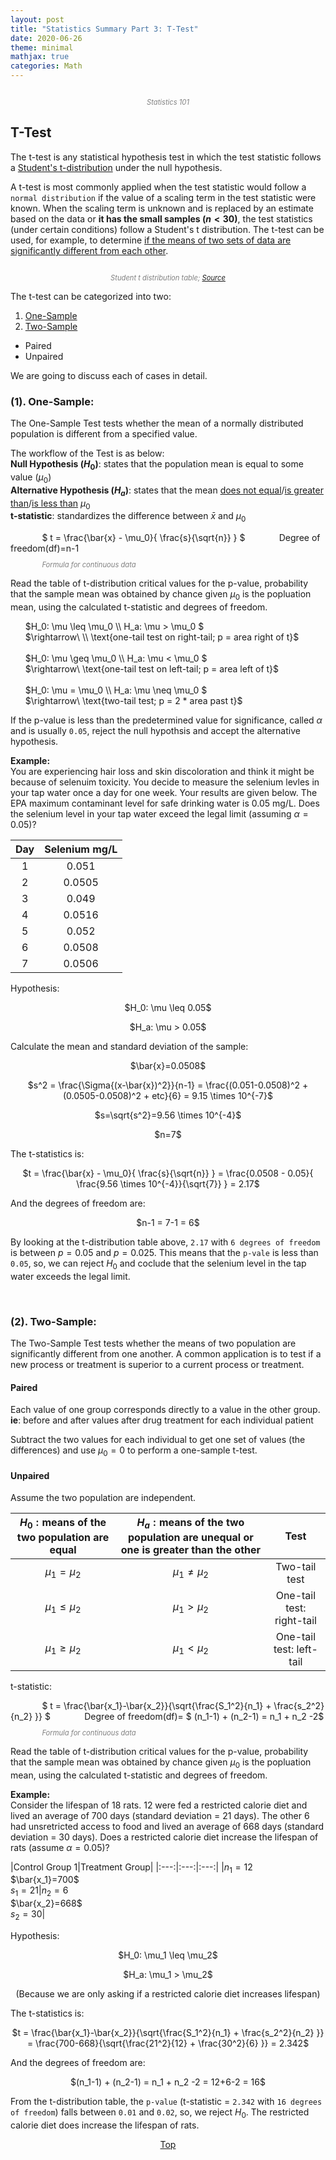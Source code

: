 ```yaml
---
layout: post
title: "Statistics Summary Part 3: T-Test"
date: 2020-06-26
theme: minimal
mathjax: true
categories: Math
---
```

<div id='top'>
  <p align="center"><img src="{{site.baseurl}}/assets/images/post/statistics/statistics101.png" title=""></p>
  <p align="center" style="font-size: 0.8em; color: grey; font-style: italic;">Statistics 101</p>
</div>


## T-Test
The t-test is any statistical hypothesis test in which the test statistic follows a <a href="https://en.wikipedia.org/wiki/Student%27s_t-distribution">Student's t-distribution</a> under the null hypothesis.

A t-test is most commonly applied when the test statistic would follow a `normal distribution` if the value of a scaling term in the test statistic were known. When the scaling term is unknown and is replaced by an estimate based on the data or __it has the small samples ($n < 30$)__, the test statistics (under certain conditions) follow a Student's t distribution. The t-test can be used, for example, to determine <u>if the means of two sets of data are significantly different from each other</u>.

<p align="center"><img src="{{site.baseurl}}/assets/images/post/statistics/StudentTTable.png" title=""></p>
<p align="center" style="font-size: 0.8em; color: grey; font-style: italic;">Student t distribution table; <a href="http://statcalculators.com/students-t-distribution-table/">Source</a></p>

The t-test can be categorized into two:
1. [One-Sample](#onesample)
2. [Two-Sample](#twosample)
  * Paired
  * Unpaired

We are going to discuss each of cases in detail.

<h3 id="onesample"><strong>(1). One-Sample:</strong></h3> 

The One-Sample Test tests whether the mean of a normally distributed population is different from a specified value.

The workflow of the Test is as below:  
__Null Hypothesis ($H_0$)__: states that the population mean is equal to some value ($\mu_0$)  
__Alternative Hypothesis ($H_a$)__: states that the mean <u>does not equal</u>/<u>is greater than</u>/<u>is less than</u> $\mu_0$  
__t-statistic__: standardizes the difference between $\bar{x}$ and $\mu_0$  

<p style="display: inline; margin-right: 10%; margin-left: 10%">$
t = \frac{\bar{x} - \mu_0}{ \frac{s}{\sqrt{n}} }
$</p>
<p style="display: inline;">Degree of freedom(df)=n-1</p>
<p style="font-size: 0.8em; color: grey; font-style: italic; margin-left: 10%;">Formula for continuous data</p>

Read the table of t-distribution critical values for the p-value, probability that the sample mean was obtained by chance given $\mu_0$ is the popluation mean, using the calculated t-statistic and degrees of freedom. 

<ul style="list-style: none;">
  <li>$H_0: \mu \leq \mu_0 \\ H_a: \mu > \mu_0   $</li>
  <li>$\rightarrow\ \\ \text{one-tail test on right-tail; p = area right of t}$</li>
  <br>
  <li>$H_0: \mu \geq \mu_0 \\ H_a: \mu < \mu_0  $</li>
  <li>$\rightarrow\ \text{one-tail test on left-tail; p = area left of t}$</li>
  <br>
  <li>$H_0: \mu = \mu_0 \\ H_a: \mu \neq \mu_0  $</li>
  <li>$\rightarrow\ \text{two-tail test; p = 2 * area past t}$</li>
</ul>

If the p-value is less than the predetermined value for significance, called $\alpha$ and is usually `0.05`, reject the null hypothsis and accept the alternative hypothesis.

__Example:__  
You are experiencing hair loss and skin discoloration and think it might be because of selenuim toxicity. You decide to measure the selenium levles in your tap water once a day for one week. Your results are given below. The EPA maximum contaminant level for safe drinking water is 0.05 mg/L. Does the selenium level in your tap water exceed the legal limit (assuming $\alpha = 0.05$)?

|Day|Selenium mg/L|
|:---:|:---:|
|1|0.051|
|2|0.0505|
|3|0.049|
|4|0.0516|
|5|0.052|
|6|0.0508|
|7|0.0506|



Hypothesis:  
<p align="center">$H_0: \mu \leq 0.05$</p>
<p align="center">$H_a: \mu > 0.05$</p>
Calculate the mean and standard deviation of the sample:    
<p align="center">$\bar{x}=0.0508$  </p>
<p align="center">$s^2 = \frac{\Sigma{(x-\bar{x})^2}}{n-1} = \frac{(0.051-0.0508)^2 + (0.0505-0.0508)^2 + etc}{6} = 9.15 \times 10^{-7}$  </p>
<p align="center">$s=\sqrt{s^2}=9.56 \times 10^{-4}$</p>
<p align="center">$n=7$</p>

The t-statistics is:  
<p align="center">$t = \frac{\bar{x} - \mu_0}{ \frac{s}{\sqrt{n}} } = \frac{0.0508 - 0.05}{ \frac{9.56 \times 10^{-4}}{\sqrt{7}} } = 2.17$</p>
And the degrees of freedom are:  
<p align="center">$n-1 = 7-1 = 6$</p>

By looking at the t-distribution table above, `2.17` with `6 degrees of freedom` is between $p=0.05$ and $p=0.025$. This means that the `p-vale` is less than `0.05`, so, we can reject $H_0$ and coclude that the selenium level in the tap water exceeds the legal limit.







<br>


<h3 id="twosample"><strong>(2). Two-Sample:</strong></h3> 

The Two-Sample Test tests whether the means of two population are significantly different from one another. A common application is to test if a new process or treatment is superior to a current process or treatment.

#### __Paired__

Each value of one group corresponds directly to a value in the other group. __ie__: before and after values after drug treatment for each individual patient

Subtract the two values for each individual to get one set of values (the differences) and use $\mu_0=0$ to perform a one-sample t-test.

#### __Unpaired__

Assume the two population are independent.  

|$H_0: \text{means of the two population are equal}$|$H_a: \text{means of the two population are unequal or one is greater than the other}$| Test |
|:---:|:---:|:---:|
|$\mu_1 = \mu_2$|$\mu_1 \neq \mu_2$|Two-tail test|
|$\mu_1 \leq \mu_2$|$\mu_1 > \mu_2$|One-tail test: right-tail|
|$\mu_1 \geq \mu_2$|$\mu_1 < \mu_2$|One-tail test: left-tail|

t-statistic:

<p style="display: inline; margin-right: 10%; margin-left: 10%">$
t = \frac{\bar{x_1}-\bar{x_2}}{\sqrt{\frac{S_1^2}{n_1} + \frac{s_2^2}{n_2} }}
$</p>
<p style="display: inline;">Degree of freedom(df)= $ (n_1-1) + (n_2-1) = n_1 + n_2 -2$</p>
<p style="font-size: 0.8em; color: grey; font-style: italic; margin-left: 10%;">Formula for continuous data</p>

Read the table of t-distribution critical values for the p-value, probability that the sample mean was obtained by chance given $\mu_0$ is the popluation mean, using the calculated t-statistic and degrees of freedom. 

__Example:__   
Consider the lifespan of 18 rats. 12 were fed a restricted calorie diet and lived an average of 700 days (standard deviation = 21 days). The other 6 had unsretricted access to food and lived an average of 668 days (standard deviation = 30 days). Does a restricted calorie diet increase the lifespan of rats (assume $\alpha = 0.05$)?

|Control Group 1|Treatment Group|
|:---:|:---:|:---:|
|$n_1=12$ <br> $\bar{x_1}=700$ <br> $s_1=21$|$n_2=6$ <br> $\bar{x_2}=668$ <br> $s_2=30$|


Hypothesis:  
<p align="center">$H_0: \mu_1 \leq \mu_2$</p>
<p align="center">$H_a: \mu_1 > \mu_2$</p>
<p align="center">(Because we are only asking if a restricted calorie diet increases lifespan)</p>

The t-statistics is:  
<p align="center">$t = \frac{\bar{x_1}-\bar{x_2}}{\sqrt{\frac{S_1^2}{n_1} + \frac{s_2^2}{n_2} }} = \frac{700-668}{\sqrt{\frac{21^2}{12} + \frac{30^2}{6} }} = 2.342$</p>
And the degrees of freedom are:  
<p align="center">$(n_1-1) + (n_2-1) = n_1 + n_2 -2 = 12+6-2 = 16$</p>

From the t-distribution table, the `p-value` (t-statistic = `2.342` with `16 degrees of freedom`) falls between `0.01` and `0.02`, so, we reject $H_0$. The restricted calorie diet does increase the lifespan of rats.

<p align="center"><a href="#top">Top</a></p>

